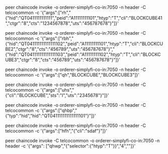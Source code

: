 <!-- Register Header -->
peer chaincode invoke -o orderer-simplyfi-co-in:7050 -n header -C telcocommon  -c '{"args":["rh","{\"hid\":\"QT0411111111111\",\"peid\":\"A11111111101\",\"htyp\":\"T\",\"cli\":\"BLOCKCUBE41\",\"ctgr\":\"8\",\"cts\":\"1234567878\",\"uts\":\"456787678\"}"]}'

<!-- Register Bulk Header -->
peer chaincode invoke -o orderer-simplyfi-co-in:7050 -n header -C telcocommon  -c '{"args":["rbh","{\"hid\":\"QT041111111111111102\",\"peid\":\"A11111111101\",\"htyp\":\"T\",\"cli\":\"BLOCKCUBE2\",\"ctgr\":\"8\",\"cts\":\"456789\",\"uts\":\"456787678\"}","{\"hid\":\"QT041111111111111103\",\"peid\":\"A11111111102\",\"htyp\":\"T\",\"cli\":\"BLOCKCUBE3\",\"ctgr\":\"8\",\"cts\":\"456789\",\"uts\":\"456787678\"}"]}'

<!-- Query Header with Multiple cli's  -->
peer chaincode invoke -o orderer-simplyfi-co-in:7050 -n header -C telcocommon  -c '{"args":["qh","BLOCKCUBE","BLOCKCUBE3"]}'

<!-- Update Header Status -->
peer chaincode invoke -o orderer-simplyfi-co-in:7050 -n header -C telcocommon  -c '{"args":["uhs","{\"cli\":\"BLOCKCUBE\",\"sts\":\"I\",\"uts\":\"2345678\"}"]}'

<!-- queryHistory by Parameters -->
peer chaincode invoke -o orderer-simplyfi-co-in:7050 -n header -C telcocommon  -c '{"args":["qhbp","{\"typ\":\"hid\",\"hid\":\"QT041111111111111101\"}"]}'

<!-- History of a header -->
peer chaincode invoke -o orderer-simplyfi-co-in:7050 -n header -C telcocommon  -c '{"args":["hfh","{\"cli\":\"sdaf\"}"]}'

<!-- Query History with Pagination -->
 peer chaincode invoke -C telcocommon -o orderer-simplyfi-co-in:7050 -n header -c '{"args": ["qhwp","{\"selector\":{\"htyp\":\"T\"}}","4",""]}'
